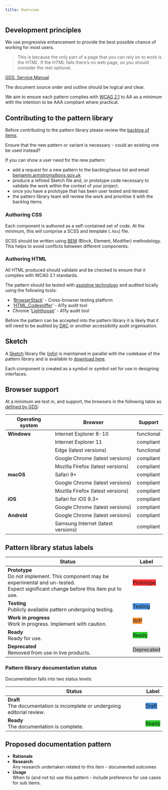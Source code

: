 ```yaml
---
title: Overview
---
```


## Development principles
We use progressive enhancement to provide the best possible chance of working for most users.

>This is because the only part of a page that you can rely on to work is the HTML. If the HTML fails there’s no web page, so you should consider the rest optional.

[GDS, Service Manual](https://www.gov.uk/service-manual/technology/using-progressive-enhancement/#start-with-html)

The document source order and outline should be logical and clear.

We aim to ensure each pattern complies with [WCAG 2.1](https://www.w3.org/TR/WCAG21/) to AA as a minimum with the intention to be AAA compliant where practical.

## Contributing to the pattern library
Before contributing to the pattern library please review the [backlog of items](https://trello.com/b/pO1WzNPE/sdc-pattern-library).

Ensure that the new pattern or variant is necessary - could an existing one be used instead?

If you can show a user need for the new pattern:
 - add a request for a new pattern to the backlog/issue list and email <benjamin.armstrong@ons.gov.uk>
 - produce a refined Sketch file and, or prototype code necessary to validate the work within the context of your project.
 - once you have a prototype that has been user tested and iterated:
  - the pattern library team will review the work and prioritise it with the backlog items.

### Authoring CSS
Each component is authored as a self-contained set of code. At the minimum, this will comprise a SCSS and template (`.hbs`) file.

SCSS should be written using [BEM](http://getbem.com/introduction/) (Block, Element, Modifier) methodology. This helps to avoid conflicts between different components.

### Authoring HTML

All HTML produced should validate and be checked to ensure that it complies with WCAG 2.1 standards.

The pattern should be tested with [assistive technology](https://www.gov.uk/service-manual/technology/testing-with-assistive-technologies) and audited locally using the following tools:

- ‘[BrowserStack](https://browserstack.com)’ - Cross-browser testing platform
- ‘[HTML_Codesniffer](https://squizlabs.github.io/HTML_CodeSniffer/)’ - A11y audit tool
- Chrome ‘[Lighthouse](https://developers.google.com/web/tools/lighthouse/)’ - A11y audit tool

Before the pattern can be accepted into the pattern library it is likely that it will need to be audited by [DAC](http://digitalaccessibilitycentre.org/) or another accessibility audit organisation.

## Sketch
A [Sketch](http://www.sketchapp.com) library file ([info](https://sketchapp.com/docs/libraries/)) is maintained in parallel with the codebase of the pattern library and is available to [download here](https://drive.google.com/file/d/0B7T2bOHcgJHUdFpyNzNmSDNYWWs/view?usp=sharing).

Each component is created as a symbol or symbol set for use in designing interfaces.

## Browser support
At a minimum we test in, and support, the browsers in the following table as [defined by GDS](https://www.gov.uk/service-manual/technology/designing-for-different-browsers-and-devices/#browsers-to-test-in):

| Operating system | Browser | Support |
|------------------|---------|---------|
| **Windows**      |Internet Explorer 8-10 | functional |
|  | Internet Explorer 11 | compliant |
|  | Edge (latest versions) | functional |
|  | Google Chrome (latest versions) | compliant |
|  | Mozilla Firefox (latest versions) | compliant |
| **macOS** | Safari 9+ | compliant |
|  | Google Chrome (latest versions) | compliant |
|  | Mozilla Firefox (latest versions) | compliant |
| **iOS** | Safari for iOS 9.3+ | compliant |
|  | Google Chrome (latest versions) | compliant |
| **Android** | Google Chrome (latest versions) | compliant |
|  | Samsung Internet (latest versions) | compliant |

## Pattern library status labels
| Status | Label |
|--------|-------|
| __Prototype__</br>Do not implement. This component may be experimental and un-tested.<br />Expect significant change before this item put to use. | <label class="Status-label" style="background-color: #FF3333; border-color: #FF3333;">Prototype</label> |
| __Testing__</br>Publicly available pattern undergoing testing.|<label class="Status-label" style="background-color: #4990E2; border-color: #4990E2;">Testing</label> |
| __Work in progress__</br>Work in progress. Implement with caution.| <label class="Status-label" style="background-color: #FF9233; border-color: #FF9233;">WIP</label> |
| __Ready__</br>Ready for use.| <label class="Status-label" style="background-color: #29CC29; border-color: #29CC29;">Ready</label> |
| __Deprecated__</br>Removed from use in live products.| <label class="Status-label" style="background-color: #CCCCCC; border-color: #29CC29;">Deprecated</label> |

### Pattern library documentation status
Documentation falls into two status levels:

| Status | Label |
|--------|-------|
| __Draft__</br>The documentation is incomplete or undergoing editorial review. | <label class="Status-label" style="background-color: #4990E2; border-color: #4990E2;">Draft</label> |
| __Ready__</br>The documentation is complete. | <label class="Status-label" style="background-color: #29CC29; border-color: #29CC29;">Ready</label> |

## Proposed documentation pattern
- __Rationale__<br />
- __Research__<br />
Any research undertaken related to this item - documented outcomes
- __Usage__<br />
When to (and not to) use this pattern - include preference for use cases for sub items.
